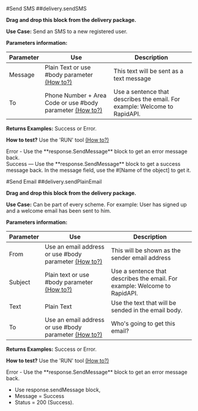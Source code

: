 #Send SMS
##delivery.sendSMS

**Drag and drop this block from the delivery package.**

**Use Case:** Send an SMS to a new registered user.

**Parameters information:**

Parameter | Use | Description
--------- | ------- | -----------
Message | Plain Text or use #body parameter [(How to?)](#body-parameters) | This text will be sent as a text message  |
To | Phone Number + Area Code or use #body parameter [(How to?)](#body-parameters) | Use a sentence that describes the email. For example: Welcome to RapidAPI.


**Returns Examples:** Success or Error.

**How to test?** Use the 'RUN' tool [(How to?)](#run-tool)

<aside class="warning">Error - Use the **response.SendMessage** block to get an error message back.</aside>

<aside class="success">
Success — Use the **response.SendMessage** block to get a success message back. In the message field, use the #[Name of the object] to get it.
</aside>


#Send Email
##delivery.sendPlainEmail

**Drag and drop this block from the delivery package.**


**Use Case:** Can be part of every scheme. For example: User has signed up and a welcome email has been sent to him.

**Parameters information:**

Parameter | Use | Description
--------- | ------- | -----------
From | Use an email address or use #body parameter [(How to?)](#body-parameters) | This will be shown as the sender email address  |
Subject | Plain text or use #body parameter [(How to?)](#body-parameters) | Use a sentence that describes the email. For example: Welcome to RapidAPI.
Text | Plain Text | Use the text that will be sended in the email body.
To | Use an email address or use #body parameter [(How to?)](##body-parameters) | Who's going to get this email?

**Returns Examples:** Success or Error.

**How to test?** Use the 'RUN' tool [(How to?)](#run-tool)

<aside class="warning">Error - Use the **response.SendMessage** block to get an error message back.</aside>

<aside class="success">

- Use response.sendMessage block,
- Message = Success
- Status = 200 (Success).
</aside>
